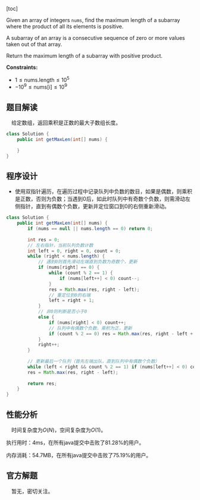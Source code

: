 [toc]

Given an array of integers `nums`, find the maximum length of a subarray where the product of all its elements is positive.

A subarray of an array is a consecutive sequence of zero or more values taken out of that array.

Return the maximum length of a subarray with positive product.



**Constraints:**

- $1 \le \text{nums.length} \le 10^5$
- $-10^9 \le \text{nums[i]} \le 10^9$



## 题目解读

&emsp;给定数组，返回乘积是正数的最大子数组长度。

```java
class Solution {
    public int getMaxLen(int[] nums) {
        
    }
}
```

## 程序设计

* 使用双指针遍历，在遍历过程中记录队列中负数的数目，如果是偶数，则乘积是正数，否则为负数；当遇到$0$后，如此时队列中有奇数个负数，则需滑动左侧指针，直到有偶数个负数，更新并定位窗口到$0$的右侧重新滑动。

```java
class Solution {
    public int getMaxLen(int[] nums) {
        if (nums == null || nums.length == 0) return 0;
        
        int res = 0;
        // 左右指针，当前队列负数计数
        int left = 0, right = 0, count = 0;
        while (right < nums.length) {
            // 遇到0则首先滑动左端直到负数为奇数个，更新
            if (nums[right] == 0) {
                while (count % 2 == 1) {
                    if (nums[left++] < 0) count--;
                }
                res = Math.max(res, right - left);
                // 重定位到0的右端
                left = right + 1;
            }
            // 非0则判断是否小于0
            else {
                if (nums[right] < 0) count++;
                // 队列中有偶数个负数，乘积为正，更新
                if (count % 2 == 0) res = Math.max(res, right - left + 1);
            }
            right++;
        }
        
        // 更新最后一个队列（首先左端出队，直到队列中有偶数个负数）
        while (left < right && count % 2 == 1) if (nums[left++] < 0) count--;
        res = Math.max(res, right - left);
        
        return res;
    }
}
```

## 性能分析

&emsp;时间复杂度为$O(N)$，空间复杂度为$O(1)$。

执行用时：4ms，在所有java提交中击败了81.28%的用户。

内存消耗：54.7MB，在所有java提交中击败了75.19%的用户。

## 官方解题

&emsp;暂无，密切关注。